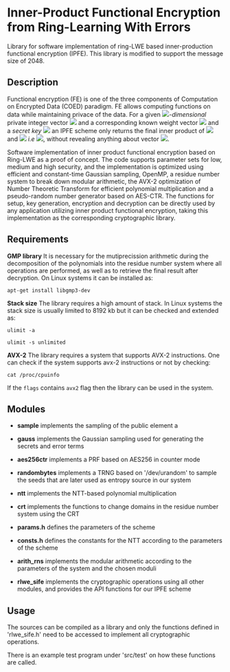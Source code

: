 # Inner-Product Functional Encryption from Ring-Learning With Errors
Library for software implementation of ring-LWE based inner-production functional encryption (IPFE). This library is modified to support the message size of 2048.

## Description
Functional encryption (FE) is one of the three components of Computation on Encrypted Data (COED) paradigm. FE allows computing functions on data while maintaining privace of the data. For a given <img src="https://latex.codecogs.com/svg.image?n">*-dimensional* private integer vector <img src="https://latex.codecogs.com/svg.image?\bf{X=(x_0,&space;x_1,\cdots,&space;x_{n-1})}"> and a corresponding known weight vector <img src="https://latex.codecogs.com/svg.image?\bf{Y=(y_0,&space;y_1,\cdots,&space;y_{n-1})}"> and a *secret key* <img src="https://latex.codecogs.com/svg.image?\bf{sk}"> an IPFE scheme only returns the final inner product of <img src="https://latex.codecogs.com/svg.image?\bf{x}"> and <img src="https://latex.codecogs.com/svg.image?\bf{y}"> *i.e* <img src="https://latex.codecogs.com/svg.image?\bf{F_{sk}(X,Y)=\Sigma_i&space;x_i\cdot&space;y_i}">, without revealing anything about vector <img src="https://latex.codecogs.com/svg.image?\bf{X}">.


Software implementation of inner product functional encryption based on Ring-LWE as a proof of concept. The code supports parameter sets for low, medium and high security, and the implementation is optimized using efficient and constant-time Gaussian sampling, OpenMP, a residue number system to break down modular arithmetic, the AVX-2 optimization of Number Theoretic Transform for efficient polynomial multiplication and a pseudo-random number generator based on AES-CTR. The functions for setup, key generation, encryption and decryption can be directly used by any application utilizing inner product functional encryption, taking this implementation as the corresponding cryptographic library.

## Requirements

**GMP library** It is necessary for the mutiprecission arithmetic during the decomposition of the polynomials into the residue number system where all operations are performed, as well as to retrieve the final result after decryption. On Linux systems it can be installed as:
```
apt-get install libgmp3-dev
```
**Stack size** The library requires a high amount of stack. In Linux systems the stack size is usually limited to 8192 kb but it can be checked and extended as:
```
ulimit -a
```
```
ulimit -s unlimited
```
**AVX-2** The library requires a system that supports AVX-2 instructions. One can check if the system supports avx-2 instructions or not by checking:
```
cat /proc/cpuinfo
```
If the ```flags``` contains ```avx2``` flag then the library can be used in the system. 

## Modules

- **sample** implements the sampling of the public element a

- **gauss** implements the Gaussian sampling used for generating the secrets and error terms

- **aes256ctr** implements a PRF based on AES256 in counter mode

- **randombytes** implements a TRNG based on '/dev/urandom' to sample the seeds that are later used as entropy source in our system

- **ntt** implements the NTT-based polynomial multiplication

- **crt** implements the functions to change domains in the residue number system using the CRT

- **params.h** defines the parameters of the scheme

- **consts.h** defines the constants for the NTT according to the parameters of the scheme

- **arith_rns** implements the modular arithmetic according to the parameters of the system and the chosen moduli

- **rlwe_sife** implements the cryptographic operations using all other modules, and provides the API functions for our IPFE scheme 

## Usage

The sources can be compiled as a library and only the functions defined in 'rlwe_sife.h' need to be accessed to implement all cryptographic operations.

There is an example test program under 'src/test' on how these functions are called.
